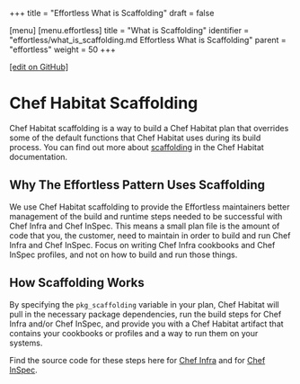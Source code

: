 +++
title = "Effortless What is Scaffolding"
draft = false

[menu]
  [menu.effortless]
    title = "What is Scaffolding"
    identifier = "effortless/what_is_scaffolding.md Effortless What is Scaffolding"
    parent = "effortless"
    weight = 50
+++

[\[edit on GitHub\]](https://github.com/chef/effortless/blob/master/docs-chef-io/content/effortless/what_is_scaffolding.md)

# Chef Habitat Scaffolding

Chef Habitat scaffolding is a way to build a Chef Habitat plan that overrides some of the default functions that Chef Habitat uses during its build process. You can find out more about [scaffolding](/habitat/scaffolding/) in the Chef Habitat documentation.

## Why The Effortless Pattern Uses Scaffolding

We use Chef Habitat scaffolding to provide the Effortless maintainers better management of the build and runtime steps needed to be successful with Chef Infra and Chef InSpec. This means a small plan file is the amount of code that you, the customer, need to maintain in order to build and run Chef Infra and Chef InSpec. Focus on writing Chef Infra cookbooks and Chef InSpec profiles, and not on how to build and run those things.

## How Scaffolding Works

By specifying the `pkg_scaffolding` variable in your plan, Chef Habitat will pull in the necessary package dependencies, run the build steps for Chef Infra and/or Chef InSpec, and provide you with a Chef Habitat artifact that contains your cookbooks or profiles and a way to run them on your systems.

Find the source code for these steps here for [Chef Infra](https://github.com/chef/effortless/tree/master/scaffolding-chef-infra/lib) and for [Chef InSpec](https://github.com/chef/effortless/tree/master/scaffolding-chef-inspec/lib).
